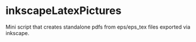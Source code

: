 # inkscapeLatexPictures
Mini script that creates standalone pdfs from eps/eps_tex files exported via inkscape.
